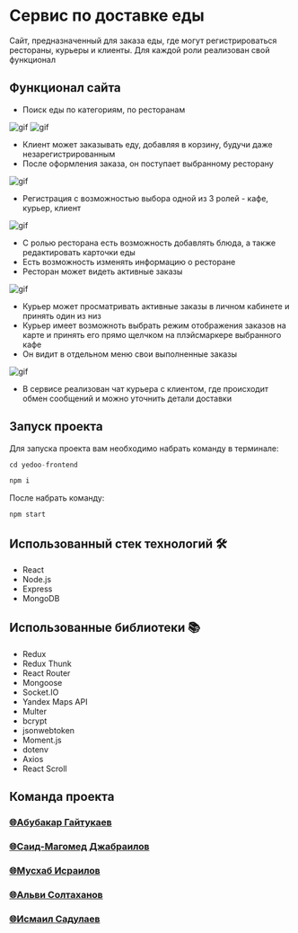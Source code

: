 # Сервис по доставке еды

<p>Сайт, предназначенный для заказа еды, где могут регистрироваться рестораны, курьеры и клиенты. Для каждой роли 
реализован свой функционал</p>

## Функционал сайта

- Поиск еды по категориям, по ресторанам

![gif](https://github.com/said-mohmad/yedoo-frontend/blob/final6/filter-category.gif)
![gif](https://github.com/said-mohmad/yedoo-frontend/blob/final6/find-cafe-food.gif)

- Клиент может заказывать еду, добавляя в корзину, будучи даже незарегистрированным
- После оформления заказа, он поступает выбранному ресторану

![gif](https://github.com/said-mohmad/yedoo-frontend/blob/final6/cart.gif)

- Регистрация с возможностью выбора одной из 3 ролей - кафе, курьер, клиент

![gif](https://github.com/said-mohmad/yedoo-frontend/blob/final6/registration.gif)

- С ролью ресторана есть возможность добавлять блюда, а также редактировать карточки еды
- Есть возможность изменять информацию о ресторане
- Ресторан может видеть активные заказы

![gif](https://github.com/said-mohmad/yedoo-frontend/blob/final6/profile-cafe.gif)

- Курьер может просматривать активные заказы в личном кабинете и принять один из низ
- Курьер имеет возможноть выбрать режим отображения заказов на карте и принять его прямо щелчком на плэйсмаркере выбранного кафе
- Он видит в отдельном меню свои выполненные заказы

![gif](https://github.com/said-mohmad/yedoo-frontend/blob/final6/profile-courier.gif)

- В сервисе реализован чат курьера с клиентом, где происходит обмен сообщений и можно уточнить детали доставки






## Запуск проекта

Для запуска проекта вам необходимо набрать команду в терминале:

```javascript
cd yedoo-frontend
```

```javascript
npm i
```

После набрать команду:

```javascript
npm start
```

## Использованный стек технологий 🛠

- React
- Node.js
- Express
- MongoDB


## Использованные библиотеки 📚

 - Redux
 - Redux Thunk
 - React Router
 - Mongoose
 - Socket.IO
 - Yandex Maps API
 - Multer
 - bcrypt
 - jsonwebtoken
 - Moment.js
 - dotenv
 - Axios
 - React Scroll


## Команда проекта


<h3>
  <a href="https://github.com/AbuYas7">
        🌐Абубакар Гайтукаев
  </a>
</h3>

<h3>
  <a href="https://github.com/said-mohmad">
        🌐Саид-Магомед Джабраилов
  </a>
</h3>

<h3>
  <a href="https://github.com/zhelezobeton">
        🌐Мусхаб Исраилов
  </a>
</h3>

<h3>
  <a href="https://github.com/alvi-soltakhanov">
        🌐Альви Солтаханов
  </a>
</h3>

<h3>
  <a href="https://github.com/Sadulaev">
        🌐Исмаил Садулаев
  </a>
</h3>
